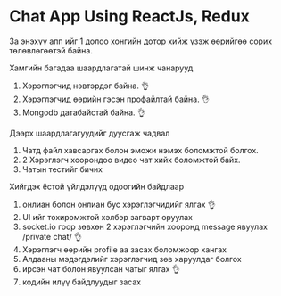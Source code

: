 # Chat App Using ReactJs, Redux
За энэхүү апп ийг 1 долоо хонгийн дотор хийж үзэж өөрийгөө сорих төлөвлөгөөтэй байна.

Хамгийн багадаа шаардлагатай шинж чанарууд

1. Хэрэглэгчид нэвтэрдэг байна. 👌
1. Хэрэглэгчид өөрийн гэсэн профайлтай байна. 👌
1. Mongodb датабайстай байна. 👌

Дээрх шаардлагагуудийг дуусгаж чадвал

1. Чатд файл хавсаргах болон эможи нэмэх боломжтой болгох.
1. 2 Хэрэглэгч хоорондоо видео чат хийх боломжтой байх.
1. Чатын тестийг бичих


Хийгдэх ёстой үйлдэлүүд одоогийн байдлаар
1. онлиан болон онлиан бус хэрэглэгчидийг ялгах 👌
2. UI ийг тохиромжтой хэлбэр загварт оруулах 
3. socket.io гоор зөвхөн 2 хэрэглэгчийн хооронд message явуулах /private chat/ 👌
4. Хэрэглэгч өөрийн profile аа засах боломжоор хангах
5. Алдааны мэдэгдэлийг хэрэглэгчид зөв харуулдаг болгох
6. ирсэн чат болон явуулсан чатыг ялгах 👌
7. кодийн илүү байдлуудыг засах 